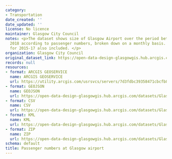 ```yaml
---
category:
- Transportation
date_created: ''
date_updated: ''
license: No licence
maintainer: Glasgow City Council
notes: <p>The dataset shows size of Glasgow Airport over the period between 2004 to
  2018 according to passenger numbers, broken down on a monthly basis. Annual figures
  for 2015-17 also included. </p>
organization: Glasgow City Council
original_dataset_link: https://open-data-design-glasgowgis.hub.arcgis.com/maps/GlasgowGIS::passenger-numbers-at-glasgow-airport-1
records: null
resources:
- format: ARCGIS GEOSERVICE
  name: ARCGIS GEOSERVICE
  url: https://utility.arcgis.com/usrsvcs/servers/7d3fdbc39358471cbcfb840ac0358b6e/rest/services/OPEN_DATA/Airport_Passengers/MapServer/0
- format: GEOJSON
  name: GEOJSON
  url: https://open-data-design-glasgowgis.hub.arcgis.com/datasets/GlasgowGIS::passenger-numbers-at-glasgow-airport-1.geojson?outSR=%7B%22latestWkid%22%3A27700%2C%22wkid%22%3A27700%7D
- format: CSV
  name: CSV
  url: https://open-data-design-glasgowgis.hub.arcgis.com/datasets/GlasgowGIS::passenger-numbers-at-glasgow-airport-1.csv?outSR=%7B%22latestWkid%22%3A27700%2C%22wkid%22%3A27700%7D
- format: KML
  name: KML
  url: https://open-data-design-glasgowgis.hub.arcgis.com/datasets/GlasgowGIS::passenger-numbers-at-glasgow-airport-1.kml?outSR=%7B%22latestWkid%22%3A27700%2C%22wkid%22%3A27700%7D
- format: ZIP
  name: ZIP
  url: https://open-data-design-glasgowgis.hub.arcgis.com/datasets/GlasgowGIS::passenger-numbers-at-glasgow-airport-1.zip?outSR=%7B%22latestWkid%22%3A27700%2C%22wkid%22%3A27700%7D
schema: default
title: Passenger numbers at Glasgow airport
---
```

